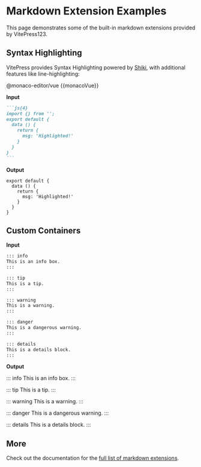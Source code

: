 <script setup>
import {monacoVue} from '@monaco-editor/vue'
</script>


# Markdown Extension Examples

This page demonstrates some of the built-in markdown extensions provided by VitePress123.

## Syntax Highlighting

VitePress provides Syntax Highlighting powered by [Shiki](https://github.com/shikijs/shiki), with additional features like line-highlighting:

@monaco-editor/vue {{monacoVue}}

**Input**
````md
```js{4}
import {} from '';
export default {
  data () {
    return {
      msg: 'Highlighted!'
    }
  }
}
```
````

**Output**

```js{4}
export default {
  data () {
    return {
      msg: 'Highlighted!'
    }
  }
}
```

## Custom Containers

**Input**

```md
::: info
This is an info box.
:::

::: tip
This is a tip.
:::

::: warning
This is a warning.
:::

::: danger
This is a dangerous warning.
:::

::: details
This is a details block.
:::
```

**Output**

::: info
This is an info box.
:::

::: tip
This is a tip.
:::

::: warning
This is a warning.
:::

::: danger
This is a dangerous warning.
:::

::: details
This is a details block.
:::

## More

Check out the documentation for the [full list of markdown extensions](https://vitepress.dev/guide/markdown).

